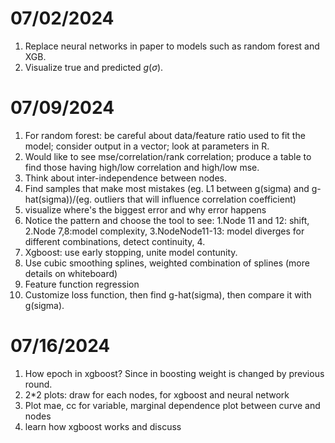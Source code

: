 # 07/02/2024
1. Replace neural networks in paper to models such as random forest and XGB.
2. Visualize true and predicted $g(\sigma)$.

# 07/09/2024
1. For random forest: be careful about data/feature ratio used to fit the model; consider output in a vector; look at parameters in R.
2. Would like to see mse/correlation/rank correlation; produce a table to find those having high/low correlation and high/low mse.
3. Think about inter-independence between nodes.
4. Find samples that make most mistakes (eg. L1 between g(sigma) and g-hat(sigma))/(eg. outliers that will influence correlation coefficient)
5. visualize where's the biggest error and why error happens
6. Notice the pattern and choose the tool to see: 1.Node 11 and 12: shift, 2.Node 7,8:model complexity, 3.NodeNode11-13: model diverges for different combinations, detect continuity, 4.
7. Xgboost: use early stopping, unite model contunity.
8. Use cubic smoothing splines, weighted combination of splines (more details on whiteboard)
9. Feature function regression
10. Customize loss function, then find g-hat(sigma), then compare it with g(sigma). 

# 07/16/2024
1. How epoch in xgboost? Since in boosting weight is changed by previous round.
2. 2*2 plots: draw for each nodes, for xgboost and neural network
3. Plot mae, cc for variable, marginal dependence plot between curve and nodes
4. learn how xgboost works and discuss
